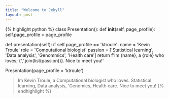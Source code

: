 ```yaml
---
title: "Welcome to Jekyll"
layout: post
---
```


{% highlight python %}
class Presentation():
  def __init__(self, page_profile):
    self.page_profile = page_profile

  def presentation(self):
    if self.page_profile == 'ktroule':
    name = 'Kevin Troule'
    role = 'Computational biologist'
    passion = ['Statistical learning', 'Data analysis', 'Genommics', 'Health care']
    return f'Im {name}, a {role} who loves; {','.join(list(passion))}. Nice to meet you!'

Presentation(page_profile = 'ktroule')

> Im Kevin Troule, a Computational biologist who loves: Statistical learning, Data analysis, 'Genomics, Health care. Nice to meet you!
{% endhighlight %}